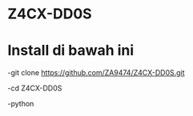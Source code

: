 # Z4CX-DD0S
# Install di bawah ini
  -git clone https://github.com/ZA9474/Z4CX-DD0S.git

  -cd Z4CX-DD0S

  -python 

